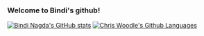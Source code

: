 ### Welcome to Bindi's github!

[![Bindi Nagda's GitHub stats](https://github-readme-stats.vercel.app/api?username=adgan-astra&count_private=true&show_icons=true&layout=compact&theme=tokynight)](https://github.com/chriswoodle/github-readme-stats)
[![Chris Woodle's Github Languages](https://github-readme-stats.vercel.app/api/top-langs/?username=adgan-astra&layout=compact&theme=tokyonight)](https://github.com/adgan-astra/github-readme-stats)
